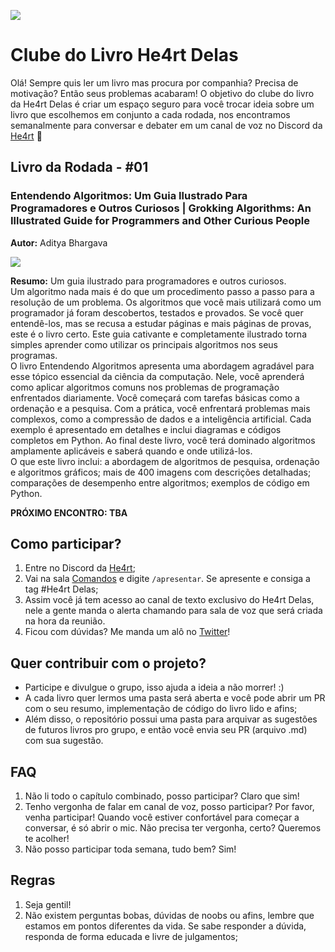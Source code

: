 ![](https://user-images.githubusercontent.com/70709761/218798759-ba019a52-4094-42e0-8108-6f6118a85fff.png)

# Clube do Livro He4rt Delas

Olá! Sempre quis ler um livro mas procura por companhia? Precisa de motivação? Então seus problemas acabaram! O objetivo do clube do livro da He4rt Delas é criar um espaço seguro para você trocar ideia sobre um livro que escolhemos em conjunto a cada rodada, nos encontramos semanalmente para conversar e debater em um canal de voz no Discord da [He4rt](https://discord.gg/he4rt) 💜

## Livro da Rodada - #01

### **Entendendo Algoritmos: Um Guia Ilustrado Para Programadores e Outros Curiosos | Grokking Algorithms: An Illustrated Guide for Programmers and Other Curious People**

**Autor:** Aditya Bhargava

![](https://user-images.githubusercontent.com/70709761/218804565-10c93d07-1a38-4fb7-b40d-32405e07d524.jpg)

**Resumo:** Um guia ilustrado para programadores e outros curiosos.  
Um algoritmo nada mais é do que um procedimento passo a passo para a resolução de um problema. Os algoritmos que você mais utilizará como um programador já foram descobertos, testados e provados. Se você quer entendê-los, mas se recusa a estudar páginas e mais páginas de provas, este é o livro certo. Este guia cativante e completamente ilustrado torna simples aprender como utilizar os principais algoritmos nos seus programas.  
O livro Entendendo Algoritmos apresenta uma abordagem agradável para esse tópico essencial da ciência da computação. Nele, você aprenderá como aplicar algoritmos comuns nos problemas de programação enfrentados diariamente. Você começará com tarefas básicas como a ordenação e a pesquisa. Com a prática, você enfrentará problemas mais complexos, como a compressão de dados e a inteligência artificial. Cada exemplo é apresentado em detalhes e inclui diagramas e códigos completos em Python. Ao final deste livro, você terá dominado algoritmos amplamente aplicáveis e saberá quando e onde utilizá-los.  
O que este livro inclui: a abordagem de algoritmos de pesquisa, ordenação e algoritmos gráficos; mais de 400 imagens com descrições detalhadas; comparações de desempenho entre algoritmos; exemplos de código em Python.

**PRÓXIMO ENCONTRO: TBA**

## Como participar?

1.  Entre no Discord da [He4rt](https://discord.gg/he4rt);
2.  Vai na sala [Comandos](https://discordapp.com/channels/452926217558163456/542840741588762637) e digite `/apresentar`. Se apresente e consiga a tag #He4rt Delas;
3.  Assim você já tem acesso ao canal de texto exclusivo do He4rt Delas, nele a gente manda o alerta chamando para sala de voz que será criada na hora da reunião.
4.  Ficou com dúvidas? Me manda um alô no [Twitter](https://twitter.com/gdiasbm)!

## Quer contribuir com o projeto?

*   Participe e divulgue o grupo, isso ajuda a ideia a não morrer! :)
*   A cada livro quer lermos uma pasta será aberta e você pode abrir um PR com o seu resumo, implementação de código do livro lido e afins;
*   Além disso, o repositório possui uma pasta para arquivar as sugestões de futuros livros pro grupo, e então você envia seu PR (arquivo .md) com sua sugestão.

## FAQ

1.  Não li todo o capítulo combinado, posso participar? Claro que sim!
2.  Tenho vergonha de falar em canal de voz, posso participar? Por favor, venha participar! Quando você estiver confortável para começar a conversar, é só abrir o mic. Não precisa ter vergonha, certo? Queremos te acolher!
3.  Não posso participar toda semana, tudo bem? Sim!

## Regras

1.  Seja gentil!
2.  Não existem perguntas bobas, dúvidas de noobs ou afins, lembre que estamos em pontos diferentes da vida. Se sabe responder a dúvida, responda de forma educada e livre de julgamentos;
